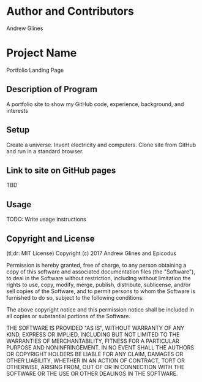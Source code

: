 # Author and Contributors

Andrew Glines

# Project Name

Portfolio Landing Page

## Description of Program

A portfolio site to show my GitHub code, experience, background, and interests

## Setup

Create a universe.  Invent electricity and computers.  Clone site from GitHub and run in a standard browser.

## Link to site on GitHub pages

TBD

## Usage

TODO: Write usage instructions

## Copyright and License

(tl;dr: MIT License)  Copyright (c) 2017 Andrew Glines and Epicodus

 Permission is hereby granted, free of charge, to any person obtaining a copy of this software and associated documentation files (the "Software"), to deal in the Software without restriction, including without limitation the rights to use, copy, modify, merge, publish, distribute, sublicense, and/or sell copies of the Software, and to permit persons to whom the Software is furnished to do so, subject to the following conditions:

 The above copyright notice and this permission notice shall be included in all copies or substantial portions of the Software.

 THE SOFTWARE IS PROVIDED "AS IS", WITHOUT WARRANTY OF ANY KIND, EXPRESS OR IMPLIED, INCLUDING BUT NOT LIMITED TO THE WARRANTIES OF MERCHANTABILITY, FITNESS FOR A PARTICULAR PURPOSE AND NONINFRINGEMENT. IN NO EVENT SHALL THE AUTHORS OR COPYRIGHT HOLDERS BE LIABLE FOR ANY CLAIM, DAMAGES OR OTHER LIABILITY, WHETHER IN AN ACTION OF CONTRACT, TORT OR OTHERWISE, ARISING FROM, OUT OF OR IN CONNECTION WITH THE SOFTWARE OR THE USE OR OTHER DEALINGS IN THE SOFTWARE.
